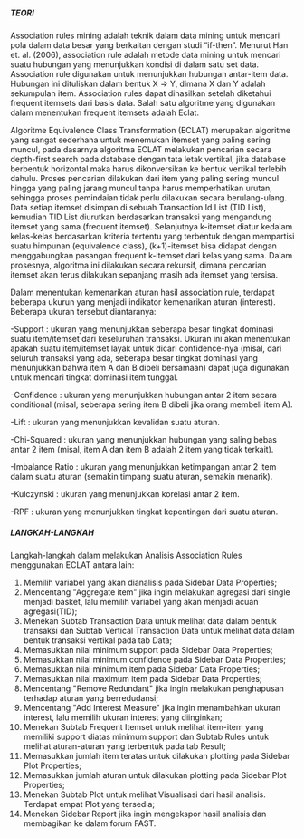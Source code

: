 <h5><b> TEORI </b></h5>
Association rules mining adalah teknik dalam data mining untuk mencari pola dalam data besar yang berkaitan dengan studi “if-then”. Menurut Han et. al. (2006), association rule adalah metode data mining untuk mencari suatu hubungan yang menunjukkan kondisi di dalam satu set data. Association rule digunakan untuk menunjukkan hubungan antar-item data. Hubungan ini dituliskan dalam bentuk X ⇒ Y, dimana X dan Y adalah sekumpulan item. Association rules dapat dihasilkan setelah diketahui frequent itemsets dari basis data. Salah satu algoritme yang digunakan dalam menentukan frequent itemsets adalah Eclat.

Algoritme Equivalence Class Transformation (ECLAT) merupakan algoritme yang sangat sederhana untuk menemukan itemset yang paling sering muncul, pada dasarnya algoritma ECLAT melakukan pencarian secara depth-first search pada database dengan tata letak vertikal, jika database berbentuk horizontal maka harus dikonversikan ke bentuk vertikal terlebih dahulu.
Proses pencarian dilakukan dari item yang paling sering muncul hingga yang paling jarang muncul tanpa harus memperhatikan urutan, sehingga proses pemindaian tidak perlu dilakukan secara berulang-ulang. Data setiap itemset disimpan di sebuah Transaction Id List (TID List), kemudian TID List diurutkan berdasarkan transaksi yang mengandung itemset yang sama (frequent itemset). Selanjutnya k-itemset diatur kedalam kelas-kelas berdasarkan kriteria tertentu yang terbentuk dengan mempartisi suatu himpunan (equivalence class), (k+1)-itemset bisa didapat dengan menggabungkan pasangan frequent k-itemset dari kelas yang sama. Dalam prosesnya, algoritma ini dilakukan secara rekursif, dimana pencarian itemset akan terus dilakukan sepanjang masih ada itemset yang tersisa.

Dalam menentukan kemenarikan aturan hasil association rule, terdapat beberapa ukurun yang menjadi indikator kemenarikan aturan (interest). Beberapa ukuran tersebut diantaranya:

-Support : ukuran yang menunjukkan seberapa besar tingkat dominasi suatu item/itemset dari keseluruhan transaksi. Ukuran ini akan menentukan apakah suatu item/itemset layak untuk dicari confidence-nya (misal, dari seluruh transaksi yang ada, seberapa besar tingkat dominasi yang menunjukkan bahwa item A dan B dibeli bersamaan) dapat juga digunakan untuk mencari tingkat dominasi item tunggal.

-Confidence : ukuran yang menunjukkan hubungan antar 2 item secara conditional (misal, seberapa sering item B dibeli jika orang membeli item A).

-Lift : ukuran   yang menunjukkan kevalidan suatu aturan.

-Chi-Squared : ukuran yang menunjukkan hubungan yang saling bebas antar 2 item (misal, item A dan item B adalah 2 item yang tidak terkait).

-Imbalance Ratio : ukuran yang menunjukkan ketimpangan antar 2 item dalam suatu aturan (semakin timpang suatu aturan, semakin menarik).

-Kulczynski : ukuran yang menunjukkan korelasi antar 2 item.

-RPF : ukuran yang menunjukkan tingkat kepentingan dari suatu aturan.


<h5><b> LANGKAH-LANGKAH </b></h5>
Langkah-langkah dalam melakukan Analisis Association Rules menggunakan ECLAT antara lain:

1. Memilih variabel yang akan dianalisis pada Sidebar Data Properties;
2. Mencentang "Aggregate item" jika ingin melakukan agregasi dari single menjadi basket, lalu memilih variabel yang akan menjadi acuan agregasi(TID);
3. Menekan Subtab Transaction Data untuk melihat data dalam bentuk transaksi dan Subtab Vertical Transaction Data untuk melihat data dalam bentuk transaksi vertikal pada tab Data;
4. Memasukkan nilai minimum support pada Sidebar Data Properties;
5. Memasukkan nilai minimum confidence pada Sidebar Data Properties;
6. Memasukkan nilai minimum item pada Sidebar Data Properties;
7. Memasukkan nilai maximum item pada Sidebar Data Properties;
8. Mencentang "Remove Redundant" jika ingin melakukan penghapusan terhadap aturan yang berredudansi;
9. Mencentang "Add Interest Measure" jika ingin menambahkan ukuran interest, lalu memilih ukuran interest yang diinginkan;
10. Menekan Subtab Frequent Itemset untuk melihat item-item yang memiliki support diatas minimum support dan Subtab Rules untuk melihat aturan-aturan yang terbentuk pada tab Result;
11. Memasukkan jumlah item teratas untuk dilakukan plotting pada Sidebar Plot Properties;
12. Memasukkan jumlah aturan untuk dilakukan plotting pada Sidebar Plot Properties;
13. Menekan Subtab Plot untuk melihat Visualisasi dari hasil analisis. Terdapat empat Plot yang tersedia;
14. Menekan Sidebar Report jika ingin mengekspor hasil analisis dan membagikan ke dalam forum FAST.